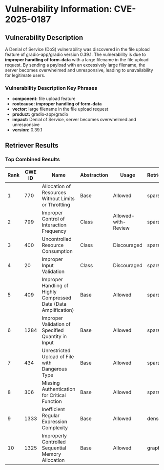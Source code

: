 # Vulnerability Information: CVE-2025-0187

## Vulnerability Description
A Denial of Service (DoS) vulnerability was discovered in the file upload feature of gradio-app/gradio version 0.39.1. The vulnerability is due to **improper handling of form-data** with a large filename in the file upload request. By sending a payload with an excessively large filename, the server becomes overwhelmed and unresponsive, leading to unavailability for legitimate users.

### Vulnerability Description Key Phrases
- **component:** file upload feature
- **rootcause:** **improper handling of form-data**
- **vector:** large filename in the file upload request
- **product:** gradio-app/gradio
- **impact:** Denial of Service, server becomes overwhelmed and unresponsive
- **version:** 0.39.1

## Retriever Results

### Top Combined Results

| Rank | CWE ID | Name | Abstraction | Usage  | Retrievers | Individual Scores |
|------|--------|------|-------------|-------|------------|-------------------|
| 1 | 770 | Allocation of Resources Without Limits or Throttling | Base | Allowed | sparse | 0.385 |
| 2 | 799 | Improper Control of Interaction Frequency | Class | Allowed-with-Review | sparse | 0.370 |
| 3 | 400 | Uncontrolled Resource Consumption | Class | Discouraged | sparse | 0.362 |
| 4 | 20 | Improper Input Validation | Class | Discouraged | sparse | 0.350 |
| 5 | 409 | Improper Handling of Highly Compressed Data (Data Amplification) | Base | Allowed | sparse | 0.344 |
| 6 | 1284 | Improper Validation of Specified Quantity in Input | Base | Allowed | sparse | 0.343 |
| 7 | 434 | Unrestricted Upload of File with Dangerous Type | Base | Allowed | sparse | 0.343 |
| 8 | 306 | Missing Authentication for Critical Function | Base | Allowed | sparse | 0.342 |
| 9 | 1333 | Inefficient Regular Expression Complexity | Base | Allowed | dense | 0.474 |
| 10 | 1325 | Improperly Controlled Sequential Memory Allocation | Base | Allowed | graph | 0.003 |

